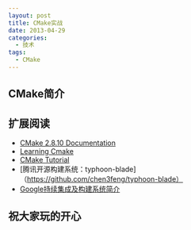 ```yaml
---
layout: post
title: CMake实战
date: 2013-04-29
categories:
  - 技术
tags:
  - CMake
---
```

## CMake简介


## 扩展阅读

* [CMake 2.8.10 Documentation](http://www.cmake.org/cmake/help/v2.8.10/cmake.html)
* [Learning Cmake](http://www.elpauer.org/stuff/learning_cmake.pdf)
* [CMake Tutorial](http://www.cmake.org/cmake/help/cmake_tutorial.html)
* [腾讯开源构建系统：typhoon-blade]（https://github.com/chen3feng/typhoon-blade）
* [Google持续集成及构建系统简介](http://vdisk.weibo.com/s/B7RVC/1368329191)


## 祝大家玩的开心

